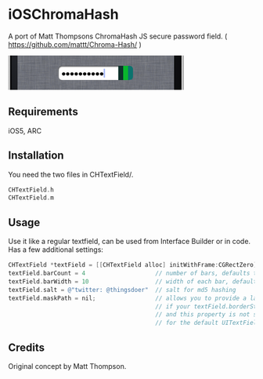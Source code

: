 iOSChromaHash
=============

A port of Matt Thompsons ChromaHash JS secure password field. ( https://github.com/mattt/Chroma-Hash/ )

![iOS Simulator Preview](chromahash.png)


Requirements
------------

iOS5, ARC

Installation
------------
You need the two files in CHTextField/.

```objective-c
CHTextField.h
CHTextField.m
```

Usage
------------

Use it like a regular textfield, can be used from Interface Builder or in code. Has a few additional settings:

```objective-c
CHTextField *textField = [[CHTextField alloc] initWithFrame:CGRectZero];
textField.barCount = 4                    // number of bars, defaults to 3
textField.barWidth = 10                   // width of each bar, defaults to 10
textField.salt = @"twitter: @thingsdoer"  // salt for md5 hashing
textField.maskPath = nil;                 // allows you to provide a layer mask for the chroma
                                          // if your textField.borderStyle is UITextBorderStyleRoundedRect,
                                          // and this property is not set, the textField will mask appropriately
                                          // for the default UITextField style
```

Credits
------------
Original concept by Matt Thompson.
